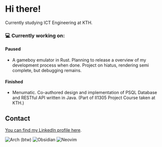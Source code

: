 # Hi there!

Currently studying ICT Engineering at KTH.

### 💻 Currently working on:
#### Paused
- A gameboy emulator in Rust. Planning to release a overview of my development process when done. Project on hiatus, rendering semi complete, but debugging remains.
#### Finished
- Menumatic. Co-authored design and implementation of PSQL Database and RESTful API written in Java. (Part of II1305 Project Course taken at KTH.)
## Contact
[You can find my LinkedIn profile here](https://www.linkedin.com/in/gustav-landberg-615a31182).

![Arch (btw)](https://img.shields.io/badge/Arch%20Linux-1793D1?logo=arch-linux&logoColor=fff&style=for-the-badge)
![Obsidian](https://img.shields.io/badge/Obsidian-%23483699.svg?style=for-the-badge&logo=obsidian&logoColor=white)
![Neovim](https://img.shields.io/badge/NeoVim-%2357A143.svg?&style=for-the-badge&logo=neovim&logoColor=white)
